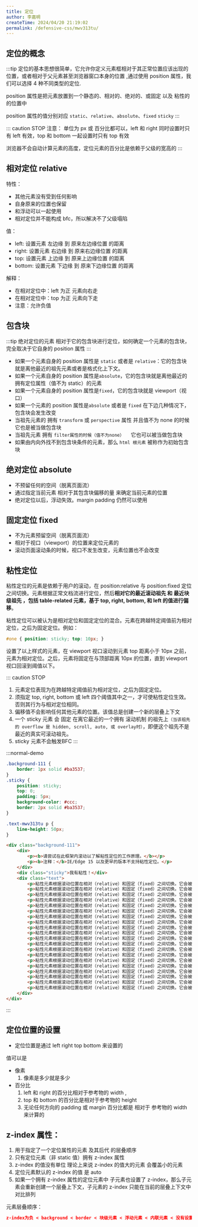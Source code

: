 ```yaml
---
title: 定位
author: 李嘉明
createTime: 2024/04/20 21:19:02
permalink: /defensive-css/mwv313tu/
---
```


## 定位的概念

:::tip
定位的基本思想很简单，它允许你定义元素框相对于其正常位置应该出现的位置，或者相对于父元素甚至浏览器窗口本身的位置 ,通过使用 position 属性，我们可以选择 4 种不同类型的定位.

position 属性是把元素放置到一个静态的、相对的、绝对的、或固定 以及 粘性的 的位置中

position 属性的值分别对应 `static`、`relative`、`absolute`、`fixed` `sticky`
:::

::: caution STOP
注意： 单位为 px 或 百分比都可以，left 和 right 同时设置时只有 left 有效，top 和 bottom 一起设置时只有 top 有效

浏览器不会自动计算元素的高度，定位元素的百分比是依赖于父级的宽高的
:::

## 相对定位 relative

特性：

- 其他元素没有受到任何影响
- 自身原来的位置也保留
- 和浮动可以一起使用
- 相对定位并不能构成 bfc，所以解决不了父级塌陷

值：

- left: 设置元素 左边缘 到 原来左边缘位置 的距离
- right: 设置元素 右边缘 到 原来右边缘位置 的距离
- top: 设置元素 上边缘 到 原来上边缘位置 的距离
- bottom: 设置元素 下边缘 到 原来下边缘位置 的距离

解释：

- 在相对定位中：left 为正 元素向右走
- 在相对定位中：top 为正 元素向下走
- 注意：允许负值

## 包含块

:::tip
绝对定位的元素 相对于它的包含块进行定位，如何确定一个元素的包含块，完全取决于它自身的 position 属性
:::

- 如果一个元素自身的 position 属性是 `static` 或者是 `relative`：它的包含块就是离他最近的祖先元素或者是格式化上下文。
- 如果一个元素自身的 position 属性是`absolute`，它的包含块就是离他最近的 拥有定位属性（值不为 static）的元素
- 如果一个元素自身的 position 属性是`fixed`，它的包含块就是 viewport（视口）
- 如果一个元素的 position 属性是`absolute` 或者是 `fixed` 在下边几种情况下，包含块会发生改变
- 当祖先元素的 拥有 `transform` 或 `perspective` 属性 并且值不为 none 的时候 它也是被当做包含块
- 当祖先元素 拥有 `filter属性的时候（值不为none）  ` 它也可以被当做包含块
- 如果由内向外找不到包含块条件的元素，那么 `html 根元素` 被称作为初始包含块

## 绝对定位 absolute

- 不预留任何的空间（脱离页面流）
- 通过指定当前元素 相对于其包含块偏移的量 来确定当前元素的位置
- 绝对定位以后，浮动失效。margin padding 仍然可以使用

## 固定定位 fixed

- 不为元素预留空间（脱离页面流）
- 相对于视口（viewport）的位置来定位元素的
- 滚动页面滚动条的时候，视口不发生改变，元素位置也不会改变

## 粘性定位

粘性定位的元素是依赖于用户的滚动，在 position:relative 与 position:fixed 定位之间切换。元素根据正常文档流进行定位，然后**相对它的最近滚动祖先 和 最近块级祖先 ，包括 table-related 元素，基于 top, right, bottom, 和 left 的值进行偏移**。

粘性定位可以被认为是相对定位和固定定位的混合。元素在跨越特定阈值前为相对定位，之后为固定定位。例如：

```css
#one { position: sticky; top: 10px; }
```
设置了以上样式的元素，在 viewport 视口滚动到元素 top 距离小于 10px 之前，元素为相对定位。之后，元素将固定在与顶部距离 10px 的位置，直到 viewport 视口回滚到阈值以下。

::: caution STOP
1. 元素定位表现为在跨越特定阈值前为相对定位，之后为固定定位。
2. 须指定 top, right, bottom 或 left 四个阈值其中之一，才可使粘性定位生效。否则其行为与相对定位相同。
3. 偏移值不会影响任何其他元素的位置。该值总是创建一个新的层叠上下文
4. 一个 sticky 元素 会 固定 在离它最近的一个拥有 滚动机制 的祖先上`（当该祖先的 overflow 是 hidden, scroll, auto, 或 overlay时）`，即便这个祖先不是最近的真实可滚动祖先。
5. sticky 元素不会触发BFC
:::


:::normal-demo

```css
.background-111 {
    border: 1px solid #ba3537;
}
.sticky {
    position: sticky;
    top: 0;
    padding: 5px;
    background-color: #ccc;
    border: 2px solid #ba3537;
}

.text-mwv313tu p {
    line-height: 50px;
}
```
```html
<div class="background-111">
    <div>
        <p><b>请尝试在此框架内滚动以了解粘性定位的工作原理。</b></p>
        <p><b>注释：</b>IE/Edge 15 以及更早的版本不支持粘性定位。</p>
    </div> 
    <div class="sticky">我有粘性！</div>
    <div class="text">
        <p>粘性元素根据滚动位置在相对（relative）和固定（fixed）之间切换。它会被相对定位，直到在视口中遇到给定的偏移位置为止 - 然后将其“粘贴”在适当的位置（比如 position:fixed）。</p>
        <p>粘性元素根据滚动位置在相对（relative）和固定（fixed）之间切换。它会被相对定位，直到在视口中遇到给定的偏移位置为止 - 然后将其“粘贴”在适当的位置（比如 position:fixed）。</p>
        <p>粘性元素根据滚动位置在相对（relative）和固定（fixed）之间切换。它会被相对定位，直到在视口中遇到给定的偏移位置为止 - 然后将其“粘贴”在适当的位置（比如 position:fixed）。</p>
        <p>粘性元素根据滚动位置在相对（relative）和固定（fixed）之间切换。它会被相对定位，直到在视口中遇到给定的偏移位置为止 - 然后将其“粘贴”在适当的位置（比如 position:fixed）。</p>
        <p>粘性元素根据滚动位置在相对（relative）和固定（fixed）之间切换。它会被相对定位，直到在视口中遇到给定的偏移位置为止 - 然后将其“粘贴”在适当的位置（比如 position:fixed）。</p>
        <p>粘性元素根据滚动位置在相对（relative）和固定（fixed）之间切换。它会被相对定位，直到在视口中遇到给定的偏移位置为止 - 然后将其“粘贴”在适当的位置（比如 position:fixed）。</p>
        <p>粘性元素根据滚动位置在相对（relative）和固定（fixed）之间切换。它会被相对定位，直到在视口中遇到给定的偏移位置为止 - 然后将其“粘贴”在适当的位置（比如 position:fixed）。</p>
        <p>粘性元素根据滚动位置在相对（relative）和固定（fixed）之间切换。它会被相对定位，直到在视口中遇到给定的偏移位置为止 - 然后将其“粘贴”在适当的位置（比如 position:fixed）。</p>
        <p>粘性元素根据滚动位置在相对（relative）和固定（fixed）之间切换。它会被相对定位，直到在视口中遇到给定的偏移位置为止 - 然后将其“粘贴”在适当的位置（比如 position:fixed）。</p>
        <p>粘性元素根据滚动位置在相对（relative）和固定（fixed）之间切换。它会被相对定位，直到在视口中遇到给定的偏移位置为止 - 然后将其“粘贴”在适当的位置（比如 position:fixed）。</p>
        <p>粘性元素根据滚动位置在相对（relative）和固定（fixed）之间切换。它会被相对定位，直到在视口中遇到给定的偏移位置为止 - 然后将其“粘贴”在适当的位置（比如 position:fixed）。</p>
        <p>粘性元素根据滚动位置在相对（relative）和固定（fixed）之间切换。它会被相对定位，直到在视口中遇到给定的偏移位置为止 - 然后将其“粘贴”在适当的位置（比如 position:fixed）。</p>
        <p>粘性元素根据滚动位置在相对（relative）和固定（fixed）之间切换。它会被相对定位，直到在视口中遇到给定的偏移位置为止 - 然后将其“粘贴”在适当的位置（比如 position:fixed）。</p>
        <p>粘性元素根据滚动位置在相对（relative）和固定（fixed）之间切换。它会被相对定位，直到在视口中遇到给定的偏移位置为止 - 然后将其“粘贴”在适当的位置（比如 position:fixed）。</p>
        <p>粘性元素根据滚动位置在相对（relative）和固定（fixed）之间切换。它会被相对定位，直到在视口中遇到给定的偏移位置为止 - 然后将其“粘贴”在适当的位置（比如 position:fixed）。</p>
        <p>粘性元素根据滚动位置在相对（relative）和固定（fixed）之间切换。它会被相对定位，直到在视口中遇到给定的偏移位置为止 - 然后将其“粘贴”在适当的位置（比如 position:fixed）。</p>
        <p>粘性元素根据滚动位置在相对（relative）和固定（fixed）之间切换。它会被相对定位，直到在视口中遇到给定的偏移位置为止 - 然后将其“粘贴”在适当的位置（比如 position:fixed）。</p>
        <p>粘性元素根据滚动位置在相对（relative）和固定（fixed）之间切换。它会被相对定位，直到在视口中遇到给定的偏移位置为止 - 然后将其“粘贴”在适当的位置（比如 position:fixed）。</p>
        <p>粘性元素根据滚动位置在相对（relative）和固定（fixed）之间切换。它会被相对定位，直到在视口中遇到给定的偏移位置为止 - 然后将其“粘贴”在适当的位置（比如 position:fixed）。</p>
        <p>粘性元素根据滚动位置在相对（relative）和固定（fixed）之间切换。它会被相对定位，直到在视口中遇到给定的偏移位置为止 - 然后将其“粘贴”在适当的位置（比如 position:fixed）。</p>
    </div>
</div>
```
:::

## 定位位置的设置

- 定位位置是通过 left right top bottom 来设置的

值可以是

- 像素
  1. 像素是多少就是多少
- 百分比
  1. left 和 right 的百分比相对于参考物的 width ,
  2. top 和 bottom 的百分比是相对于参考物的 height
  3. 无论任何方向的 padding 或 margin 百分比都是 相对于 参考物的 width 来计算的

## z-index 属性：

1. 用于指定了一个定位属性的元素 及其后代 的层叠顺序
2. 只有定位元素（非 static 值）拥有 z-index 属性
3. z-index 的值没有单位 理论上来说 z-index 的值大的元素 会覆盖小的元素
4. 定位元素默认的 z-index 的值 是 auto
5. 如果一个拥有 z-index 属性的定位元素中 子元素也设置了 z-index，那么子元素会重新创建一个层叠上下文，子元素的 z-index 只能在当前的层叠上下文中对比排列

元素层叠顺序：

```json
z-index为负 < background < border < 块级元素 < 浮动元素 < 内联元素 < 没有设置z-index的定位元素 < z-index为正
```
